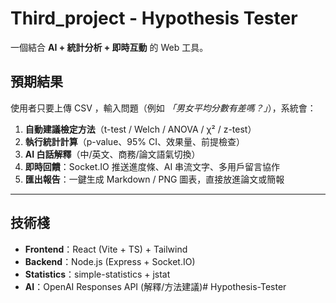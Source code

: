 ﻿# Third_project - Hypothesis Tester   
  
一個結合 **AI + 統計分析 + 即時互動** 的 Web 工具。  
## 預期結果  
使用者只要上傳 CSV ，輸入問題（例如 *「男女平均分數有差嗎？」*），系統會：

1. **自動建議檢定方法**（t-test / Welch / ANOVA / χ² / z-test）
2. **執行統計計算**（p-value、95% CI、效果量、前提檢查）
3. **AI 白話解釋**（中/英文、商務/論文語氣切換）
4. **即時回饋**：Socket.IO 推送進度條、AI 串流文字、多用戶留言協作
5. **匯出報告**：一鍵生成 Markdown / PNG 圖表，直接放進論文或簡報

---
  
##  技術棧
- **Frontend**：React (Vite + TS) + Tailwind
- **Backend**：Node.js (Express + Socket.IO)
- **Statistics**：simple-statistics + jstat
- **AI**：OpenAI Responses API (解釋/方法建議)#   H y p o t h e s i s - T e s t e r  
 